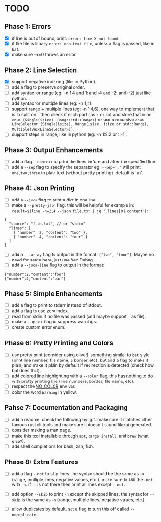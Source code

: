 # TODO

## Phase 1: Errors

- [x] if line is out of bound, print: `error: line X not found`.
- [x] if the file is binary `error: non-text file`, unless a flag is passed, like in `bat`.
- [x] make sure -n=0 throws an error.

## Phase 2: Line Selection

- [x] support negative indexing (like in Python).
- [ ] add a flag to preserve original order.
- [ ] add syntax for range (eg: -n 1:4 and 1: and :4 and -2: and :-2) just like python.
- [ ] add syntax for multiple lines (eg: -n 1,4).
- [ ] support range + multiple lines (eg: -n 1:4,6). one way to implement that is to split on `,` then check if each part has `:` or not and store that in an `enum {Single(isize), Range(std::Range)}` or use a recursive `enum LineSelector {Single(isize), Range(isize, isize or std::Range), Multiple(Vec<LineSelector>)}`.
- [ ] support steps in range, like in python (eg: -n 1:9:2 or ::-1).

## Phase 3: Output Enhancements 

- [ ] add a flag `--context` to print the lines before and after the specified line.
- [ ] add a `--sep` flag to specify the separator eg: `--sep=','` will print: `one,two,three` in plain text (without pretty printing). default is '\n'.

## Phase 4: Json Printing

- [ ] add a `--json` flag to print a dict in one line.
- [ ] make a `--pretty-json` flag. this will be helpful for example in: `result=$(line -n=2,4 --json file.txt | jq '.lines[0].content')`:
```
{
  "source": "file.txt", // or "stdin"
  "lines": [
    { "number": 2, "content": "two" },
    { "number": 4, "content": "four" }
  ]
}
```
- [ ] add a `---array` flag to output in the format: `["two", "four"]`. Maybe no need for serde here, just use Vec Debug.
- [ ] add a `--json-line` flag to output in the format:
```
{"number":2,"content":"foo"}
{"number":4,"content":"bar"}
```

## Phase 5: Simple Enhancements

- [ ] add a flag to print to stderr instead of stdout.
- [ ] add a flag to use zero index.
- [ ] read from stdin if no file was passed (and maybe support `-` as file).
- [ ] make a `--quiet` flag to suppress warnings.
- [ ] create custom error enum.

## Phase 6: Pretty Printing and Colors

- [ ] use pretty print (consider using olive!), something similar to `bat` style (print line number, file name, a border, etc), but add a flag to make it plain, and make it plain by default if redirection is detected (check how bat does that).
- [ ] add colored line highlighting with a `--color` flag. this has nothing to do with pretty printing like (line numbers, border, file name, etc).
- [ ] respect the [NO_COLOR](https://no-color.org) env var.
- [ ] color the word `Warning` in yellow.

## Pahse 7: Documentation and Packaging

- [ ] add a readme. check the following by gpt. make sure it matches other famous rust cli tools and make sure it doesn't sound like ai generated.
- [ ] consider making a man page.
- [ ] make this tool installable through `apt`, `cargo install`, and `brew` (what else?).
- [ ] add shell completions for bash, zsh, fish.

## Phase 8: Extra Features

- [ ] add a flag `--not` to skip lines. the syntax should be the same as `-n` (range, multiple lines, negative values, etc.). make sure to `AND` the `-not` with `-n`. if `-n` is not there then print all lines except `--not`.
- [ ] add option `--skip` to print `-n` except the skipped lines. the syntax for `--skip` is the same as `-n` (range, multiple lines, negative values, etc.).
- [ ] allow duplicates by default, set a flag to turn this off called `--noduplicate`.


